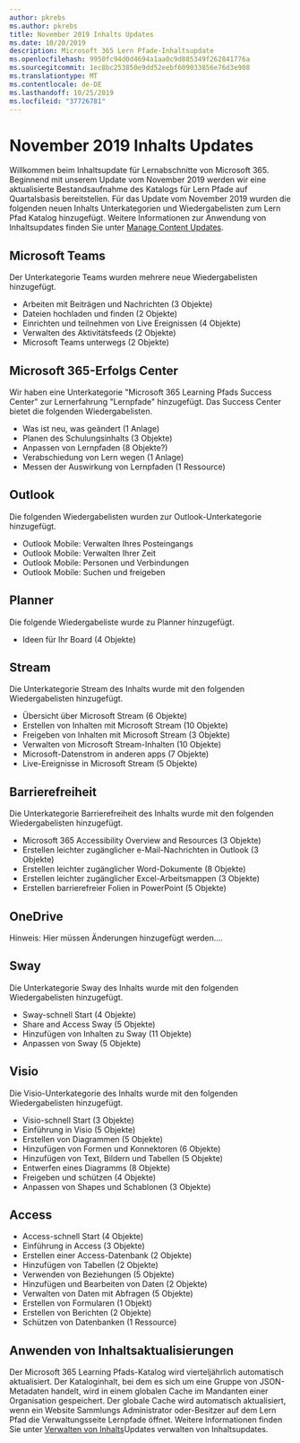 ```yaml
---
author: pkrebs
ms.author: pkrebs
title: November 2019 Inhalts Updates
ms.date: 10/20/2019
description: Microsoft 365 Lern Pfade-Inhaltsupdate
ms.openlocfilehash: 9950fc94d0d4694a1aa0c9d885349f262841776a
ms.sourcegitcommit: 1ec8bc253850e9dd52eebf609033856e76d3e908
ms.translationtype: MT
ms.contentlocale: de-DE
ms.lasthandoff: 10/25/2019
ms.locfileid: "37726781"
---
```

# <a name="november-2019-content-updates"></a>November 2019 Inhalts Updates
Willkommen beim Inhaltsupdate für Lernabschnitte von Microsoft 365. Beginnend mit unserem Update vom November 2019 werden wir eine aktualisierte Bestandsaufnahme des Katalogs für Lern Pfade auf Quartalsbasis bereitstellen. Für das Update vom November 2019 wurden die folgenden neuen Inhalts Unterkategorien und Wiedergabelisten zum Lern Pfad Katalog hinzugefügt. Weitere Informationen zur Anwendung von Inhaltsupdates finden Sie unter [Manage Content Updates](custom_contentupdatesmanage.md).  

## <a name="teams"></a>Microsoft Teams
Der Unterkategorie Teams wurden mehrere neue Wiedergabelisten hinzugefügt.
- Arbeiten mit Beiträgen und Nachrichten (3 Objekte)
- Dateien hochladen und finden (2 Objekte)
- Einrichten und teilnehmen von Live Ereignissen (4 Objekte)
- Verwalten des Aktivitätsfeeds (2 Objekte)
- Microsoft Teams unterwegs (2 Objekte)

## <a name="microsoft-365-success-center"></a>Microsoft 365-Erfolgs Center
Wir haben eine Unterkategorie "Microsoft 365 Learning Pfads Success Center" zur Lernerfahrung "Lernpfade" hinzugefügt. Das Success Center bietet die folgenden Wiedergabelisten.
- Was ist neu, was geändert (1 Anlage)
- Planen des Schulungsinhalts (3 Objekte)
- Anpassen von Lernpfaden (8 Objekte?)
- Verabschiedung von Lern wegen (1 Anlage)
- Messen der Auswirkung von Lernpfaden (1 Ressource)

## <a name="outlook"></a>Outlook
Die folgenden Wiedergabelisten wurden zur Outlook-Unterkategorie hinzugefügt. 
- Outlook Mobile: Verwalten Ihres Posteingangs
- Outlook Mobile: Verwalten Ihrer Zeit
- Outlook Mobile: Personen und Verbindungen
- Outlook Mobile: Suchen und freigeben

## <a name="planner"></a>Planner
Die folgende Wiedergabeliste wurde zu Planner hinzugefügt. 
- Ideen für Ihr Board (4 Objekte)

## <a name="stream"></a>Stream
Die Unterkategorie Stream des Inhalts wurde mit den folgenden Wiedergabelisten hinzugefügt. 
- Übersicht über Microsoft Stream (6 Objekte)
- Erstellen von Inhalten mit Microsoft Stream (10 Objekte)
- Freigeben von Inhalten mit Microsoft Stream (3 Objekte)
- Verwalten von Microsoft Stream-Inhalten (10 Objekte)
- Microsoft-Datenstrom in anderen apps (7 Objekte)
- Live-Ereignisse in Microsoft Stream (5 Objekte)

## <a name="accessibility"></a>Barrierefreiheit
Die Unterkategorie Barrierefreiheit des Inhalts wurde mit den folgenden Wiedergabelisten hinzugefügt. 
- Microsoft 365 Accessibility Overview and Resources (3 Objekte)
- Erstellen leichter zugänglicher e-Mail-Nachrichten in Outlook (3 Objekte)
- Erstellen leichter zugänglicher Word-Dokumente (8 Objekte)
- Erstellen leichter zugänglicher Excel-Arbeitsmappen (3 Objekte)
- Erstellen barrierefreier Folien in PowerPoint (5 Objekte)

## <a name="onedrive"></a>OneDrive
Hinweis: Hier müssen Änderungen hinzugefügt werden....

## <a name="sway"></a>Sway
Die Unterkategorie Sway des Inhalts wurde mit den folgenden Wiedergabelisten hinzugefügt. 
- Sway-schnell Start (4 Objekte)
- Share and Access Sway (5 Objekte)
- Hinzufügen von Inhalten zu Sway (11 Objekte)
- Anpassen von Sway (5 Objekte)

## <a name="visio"></a>Visio
Die Visio-Unterkategorie des Inhalts wurde mit den folgenden Wiedergabelisten hinzugefügt. 
- Visio-schnell Start (3 Objekte)
- Einführung in Visio (5 Objekte)
- Erstellen von Diagrammen (5 Objekte)
- Hinzufügen von Formen und Konnektoren (6 Objekte)
- Hinzufügen von Text, Bildern und Tabellen (5 Objekte)
- Entwerfen eines Diagramms (8 Objekte)
- Freigeben und schützen (4 Objekte)
- Anpassen von Shapes und Schablonen (3 Objekte)

## <a name="access"></a>Access
- Access-schnell Start (4 Objekte)
- Einführung in Access (3 Objekte)
- Erstellen einer Access-Datenbank (2 Objekte)
- Hinzufügen von Tabellen (2 Objekte)
- Verwenden von Beziehungen (5 Objekte)
- Hinzufügen und Bearbeiten von Daten (2 Objekte)
- Verwalten von Daten mit Abfragen (5 Objekte)
- Erstellen von Formularen (1 Objekt)
- Erstellen von Berichten (2 Objekte)
- Schützen von Datenbanken (1 Ressource)

## <a name="how-content-updates-are-applied"></a>Anwenden von Inhaltsaktualisierungen
Der Microsoft 365 Learning Pfads-Katalog wird vierteljährlich automatisch aktualisiert. Der Kataloginhalt, bei dem es sich um eine Gruppe von JSON-Metadaten handelt, wird in einem globalen Cache im Mandanten einer Organisation gespeichert. Der globale Cache wird automatisch aktualisiert, wenn ein Website Sammlungs Administrator oder-Besitzer auf dem Lern Pfad die Verwaltungsseite Lernpfade öffnet. Weitere Informationen finden Sie unter [Verwalten von Inhalts](custom_contentupdatesmanage.md)Updates verwalten von Inhaltsupdates. 